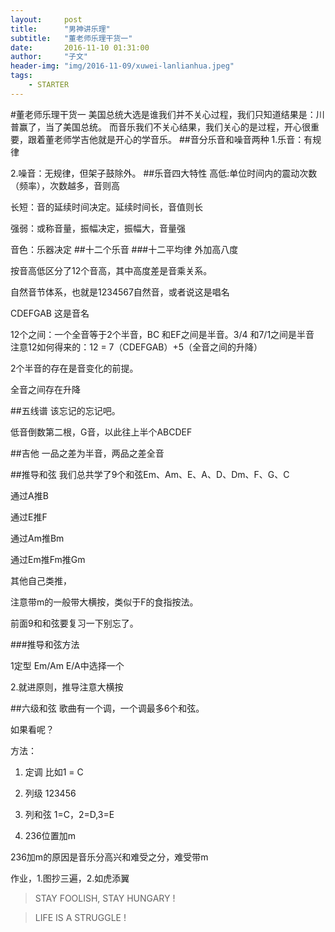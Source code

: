 ```yaml
---
layout:     post
title:      "男神讲乐理"
subtitle:   "董老师乐理干货一"
date:       2016-11-10 01:31:00
author:     "子文"
header-img: "img/2016-11-09/xuwei-lanlianhua.jpeg"
tags:
    - STARTER
---
```



#董老师乐理干货一
美国总统大选是谁我们并不关心过程，我们只知道结果是：川普赢了，当了美国总统。
而音乐我们不关心结果，我们关心的是过程，开心很重要，跟着董老师学吉他就是开心的学音乐。
##音分乐音和噪音两种
1.乐音：有规律

2.噪音：无规律，但架子鼓除外。
##乐音四大特性
高低:单位时间内的震动次数（频率），次数越多，音则高

长短：音的延续时间决定。延续时间长，音值则长

强弱：或称音量，振幅决定，振幅大，音量强

音色：乐器决定
##十二个乐音
###十二平均律
外加高八度

按音高低区分了12个音高，其中高度差是音乘关系。

自然音节体系，也就是1234567自然音，或者说这是唱名

CDEFGAB 这是音名


12个之间：一个全音等于2个半音，BC 和EF之间是半音。3/4 和7/1之间是半音
注意12如何得来的：12 = 7（CDEFGAB）+5（全音之间的升降）

2个半音的存在是音变化的前提。

全音之间存在升降


##五线谱
该忘记的忘记吧。

低音倒数第二根，G音，以此往上半个ABCDEF

##吉他
一品之差为半音，两品之差全音

##推导和弦
我们总共学了9个和弦Em、Am、E、A、D、Dm、F、G、C

通过A推B

通过E推F

通过Am推Bm

通过Em推Fm推Gm

其他自己类推，

注意带m的一般带大横按，类似于F的食指按法。

前面9和和弦要复习一下别忘了。

###推导和弦方法

1定型  Em/Am E/A中选择一个

2.就进原则，推导注意大横按

##六级和弦
歌曲有一个调，一个调最多6个和弦。

如果看呢？

方法：

1. 定调 比如1 = C

2. 列级 123456

3. 列和弦 1=C，2=D,3=E

4. 236位置加m

236加m的原因是音乐分高兴和难受之分，难受带m

作业，1.图抄三遍，2.如虎添翼


>  STAY FOOLISH, STAY HUNGARY !


>  LIFE IS A STRUGGLE !


























